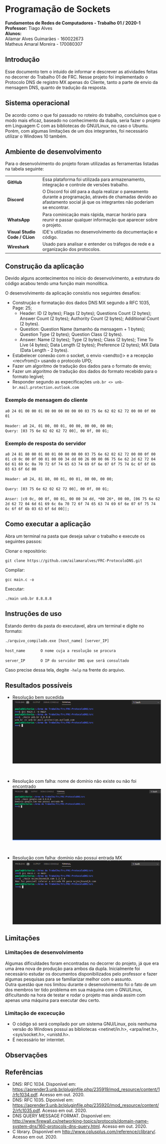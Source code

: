 # Programação de Sockets

**Fundamentos de Redes de Computadores - Trabalho 01 / 2020-1**  
**Professor:** Tiago Alves  
**Alunos:**  
Ailamar Alves Guimarães - 160022673  
Matheus Amaral Moreira  - 170080307

## Introdução  

Esse documento tem o intuido de informar e descrever as atividades feitas no decorrer do Trabalho 01 de FRC. Nesse projeto foi implementado o Protocolo DNS de registro MX apenas do Cliente, tanto a parte de envio da mensagem DNS, quanto de tradução da resposta.

## Sistema operacional

De acordo como o que foi passado no roteiro do trabalho, concluímos que o modo mais eficaz, baseado no conhecimento da dupla, seria fazer o projeto em Linguagem C com as bibliotecas do GNU/Linux, no caso o Ubuntu. Porém, com algumas limitações de um dos integrantes, foi necessário utilizar o Windows 10 também.

## Ambiente de desenvolvimento

Para o desenvolvimento do projeto foram utilizadas as ferramentas listadas na tabela seguinte:

|    |    |
 ----|:---
**GitHub** | Essa plataforma foi utilizada para armazenamento, integração e controle de versões trabalho.
**Discord** | O Discord foi útil para a dupla realizar o pareamento durante a programação, através de chamadas devido ao afastamento social já que os integrantes não poderiam se encontrar.
**WhatsApp** | Para cominicação mais rápida, marcar horário para reunir e passar qualquer informação que aparecer sobre o projeto.
**Visual Studio Code / CLion**| IDE's utilizadas no desenvolvimento da documentação e código.
**Wireshark** | Usado para analisar e entender os tráfegos de rede e a organização dos protocolos.

## Construção da aplicação

Devido alguns acontecimentos no início do desenvolvimento, a estrutura do código acabou tendo uma função main monolítica.

O desenvolvimento da aplicação consistiu nos seguintes desafios:

* Construção e formatação dos dados DNS MX segundo a RFC 1035, Page: 25;
    * Header: ID (2 bytes); Flags (2 bytes); Questions Count (2 bytes); Answer Count (2 bytes); Authority Count (2 bytes); Additional Count (2 bytes).
    * Question: Question Name (tamanho da mensagem + 1 bytes); Question Type (2 bytes); Question Class (2 bytes).
    * Answer: Name (2 bytes); Type (2 bytes); Class (2 bytes); Time To Live (4 bytes); Data Length (2 bytes); Preference (2 bytes); MX Data (Data Length - 2 bytes). 
* Estabelecer conexão com o socket, o envio <sendto()> e a recepção <recvfrom()> usando o protocolo UPD;
* Fazer um algoritmo de tradução dos dados para o formato de envio;
* Fazer um algoritmo de tradução dos dados do formato recebido para o formato legível;
* Responder segundo as expecificações `unb.br <> unb-br.mail.protection.outlook.com`

### Exemplo de mensagem do cliente

```
a0 24 01 00 00 01 00 00 00 00 00 00 03 75 6e 62 02 62 72 00 00 0f 00 01

Header: a0 24, 01 00, 00 01, 00 00, 00 00, 00 00;
Query: [03 75 6e 62 02 62 72 00], 00 0f, 00 01;
```

### Exemplo de resposta do servidor

```
a0 24 81 80 00 01 00 01 00 00 00 00 03 75 6e 62 02 62 72 00 00 0f 00 01 c0 0c 00 0f 00 01 00 00 34 dd 00 26 00 00 06 75 6e 62 2d 62 72 04 6d 61 69 6c 0a 70 72 6f 74 65 63 74 69 6f 6e 07 6f 75 74 6c 6f 6f 6b 03 63 6f 6d 00

Header: a0 24, 81 80, 00 01, 00 01, 00 00, 00 00;

Query: [03 75 6e 62 02 62 72 00], 00 0f, 00 01;

Anser: |c0 0c, 00 0f, 00 01, 00 00 34 dd, *00 26*, 00 00, [06 75 6e 62 2d 62 72 04 6d 61 69 6c 0a 70 72 6f 74 65 63 74 69 6f 6e 07 6f 75 74 6c 6f 6f 6b 03 63 6f 6d 00]|;
```

## Como executar a aplicação

Abra um terminal na pasta que deseja salvar o trabalho e execute os seguintes passos:

Clonar o repositório:

```
git clone https://github.com/ailamaralves/FRC-ProtocoloDNS.git
```

Compilar:

```
gcc main.c -o
```  

Executar:

```
./main unb.br 8.8.8.8
```

## Instruções de uso

Estando dentro da pasta do executavel, abra um terminal e digite no formato:

```
./arquivo_compilado.exe [host_name] [server_IP]

host_name       O nome cuja a resolução se procura

server_IP       O IP do servidor DNS que será consultado
```

Caso precise dessa tela, degite `-help` na frente do arquivo.

## Resultados possíveis 

- Resolução bem sucedida 
![UnbServer](./imgs/unbbrfunc.png)
<br/>

- Resolução com falha: nome de domínio não existe ou não foi encontrado
![domServer](./imgs/errodom.png)
<br/>

- Resolução com falha: domínio não possui entrada MX
![portServer](./imgs/erroport.png)

## Limitações

### Limitações de desenvolvimento
Algumas dificuldades foram encontradas no decorrer do projeto, já que era uma área nova de produção para ambos da dupla.
Inicialmente foi necessário estudar os documentos disponibilizados pelo professor e fazer algumas pesquisas para se familiarizar melhor com o assunto.  
Outra questão que nos limitou durante o desenvolvimento foi o fato de um dos membros ter tido problema em sua máquina com o GNU/Linux, dificultando na hora de testar e rodar o projeto mas ainda assim com apenas uma máquina para executar deu certo.

### Limitação de excecução

* O código só será compilado por um sistema GNU/Linux, pois nenhuma versão do Windows possui as bibliotecas <netinet/in.h>, <arpa/inet.h>, <sys/socket.h>, <unistd.h>.
* É necessário ter interntet.

## Observações



## Referências

- DNS: RFC 1034. Disponível em: <https://aprender3.unb.br/pluginfile.php/235919/mod_resource/content/1/rfc1034.pdf>. Acesso em out. 2020.
- DNS: RFC 1035. Diponível em: <https://aprender3.unb.br/pluginfile.php/235920/mod_resource/content/2/rfc1035.pdf>. Acesso em out. 2020.
- DNS QUERY MESSAGE FORMAT. Disponível em: <http://www.firewall.cx/networking-topics/protocols/domain-name-system-dns/160-protocols-dns-query.html>. Acesso em out. 2020.
- C library. Disponível em <http://www.cplusplus.com/reference/clibrary/>. Acesso em out. 2020.

